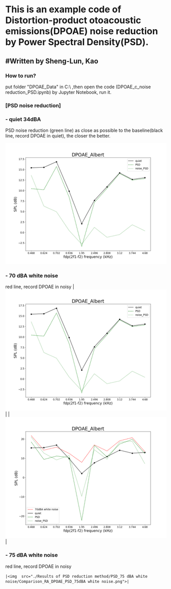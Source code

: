 <h1>This is an example code of Distortion-product otoacoustic emissions(DPOAE) noise reduction by Power Spectral Density(PSD).<br>
</h1> 

<h2>#Written by Sheng-Lun, Kao</h2> 

<h3>How to run?</h3> 
<p>
put folder "DPOAE_Data" in C:\   ,then open the code (DPOAE_c_noise reduction_PSD.ipynb) by Jupyter Notebook, run it.
</p>


### [PSD noise reduction]
### - quiet 34dBA
PSD noise reduction (green line) as close as possible to the baseline(black line, record DPOAE in quiet), the closer the better.

![My image](https://github.com/sheng-lun/DPOAE-noise-reduction-by-PSD/raw/main/Results%20of%20PSD%20reduction%20method/PSD_quiet%2034dBA/Comparison_RA_DPOAE_PSD_34dBA%20quiet.png)



### - 70 dBA white noise
red line, record DPOAE in noisy
	|<img  src="./Results of PSD reduction method/PSD_quiet 34dBA/Comparison_RA_DPOAE_PSD_34dBA quiet.png">|
	|<img  src="./Results of PSD reduction method/PSD_70 dBA white noise/Comparison_RA_DPOAE_PSD_70dBA white noise.png">|
	

### - 75 dBA white noise
red line, record DPOAE in noisy

	|<img  src="./Results of PSD reduction method/PSD_75 dBA white noise/Comparison_RA_DPOAE_PSD_75dBA white noise.png">|
